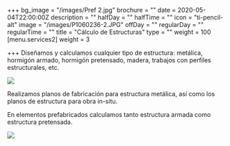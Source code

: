 +++
bg_image = "/images/Pref 2.jpg"
brochure = ""
date = 2020-05-04T22:00:00Z
description = ""
halfDay = ""
halfTime = ""
icon = "ti-pencil-alt"
image = "/images/P1060236-2.JPG"
offDay = ""
regularDay = ""
regularTime = ""
title = "Cálculo de Estructuras"
type = ""
weight = 100
[menu.services2]
weight = 3

+++
Diseñamos y calculamos cualquier tipo de estructura: metálica, hormigón armado, hormigón pretensado, madera, trabajos con perfiles estructurales, etc.

![](/images/Estructuras_2.jpg)

Realizamos planos de fabricación para estructura metálica, así como los planos de estructura para obra in-situ.

En elementos prefabricados calculamos tanto estructura armada como estructura pretensada.

![](/images/Estructuras_1.jpg)